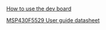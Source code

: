 [How to use the dev board](https://www.ti.com/lit/ug/slau533d/slau533d.pdf)


[MSP430F5529 User guide datasheet](https://www.ti.com/lit/ug/slau208q/slau208q.pdf?ts=1720850086344)